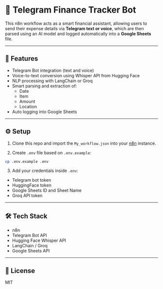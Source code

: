 # 💸 Telegram Finance Tracker Bot

This n8n workflow acts as a smart financial assistant, allowing users to send their expense details via **Telegram text or voice**, which are then parsed using an AI model and logged automatically into a **Google Sheets** file.

---

## 🧠 Features

- Telegram Bot integration (text and voice)
- Voice-to-text conversion using Whisper API from Hugging Face
- NLP processing with LangChain or Groq
- Smart parsing and extraction of:
  - Date
  - Item
  - Amount
  - Location
- Auto logging into Google Sheets

---

## ⚙️ Setup

1. Clone this repo and import the `My_workflow.json` into your [n8n](https://n8n.io/) instance.

2. Create `.env` file based on `.env.example`:

```bash
cp .env.example .env
```

3. Add your credentials inside `.env`:
- Telegram bot token
- HuggingFace token
- Google Sheets ID and Sheet Name
- Groq API token

---

## 🛠 Tech Stack

- n8n
- Telegram Bot API
- Hugging Face Whisper API
- LangChain / Groq
- Google Sheets API

---

## 📄 License

MIT